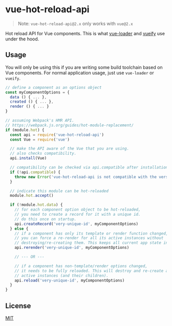 # vue-hot-reload-api

> Note: `vue-hot-reload-api@2.x` only works with `vue@2.x`

Hot reload API for Vue components. This is what [vue-loader](https://github.com/vuejs/vue-loader)
and [vueify](https://github.com/vuejs/vueify) use under the hood.

## Usage

You will only be using this if you are writing some build toolchain based on Vue components. For normal application
usage, just use `vue-loader` or `vueify`.

``` js
// define a component as an options object
const myComponentOptions = {
  data () { ... },
  created () { ... },
  render () { ... }
}

// assuming Webpack's HMR API.
// https://webpack.js.org/guides/hot-module-replacement/
if (module.hot) {
  const api = require('vue-hot-reload-api')
  const Vue = require('vue')

  // make the API aware of the Vue that you are using.
  // also checks compatibility.
  api.install(Vue)

  // compatibility can be checked via api.compatible after installation
  if (!api.compatible) {
    throw new Error('vue-hot-reload-api is not compatible with the version of Vue you are using.')
  }

  // indicate this module can be hot-reloaded
  module.hot.accept()

  if (!module.hot.data) {
    // for each component option object to be hot-reloaded,
    // you need to create a record for it with a unique id.
    // do this once on startup.
    api.createRecord('very-unique-id', myComponentOptions)
  } else {
    // if a component has only its template or render function changed,
    // you can force a re-render for all its active instances without
    // destroying/re-creating them. This keeps all current app state intact.
    api.rerender('very-unique-id', myComponentOptions)

    // --- OR ---

    // if a component has non-template/render options changed,
    // it needs to be fully reloaded. This will destroy and re-create all its
    // active instances (and their children).
    api.reload('very-unique-id', myComponentOptions)
  }
}
```

## License

[MIT](http://opensource.org/licenses/MIT)
